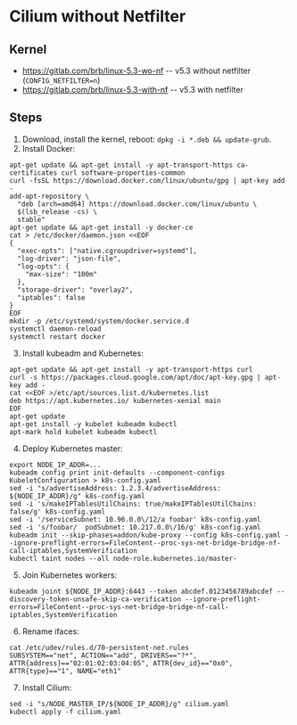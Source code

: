# Cilium without Netfilter

## Kernel

* https://gitlab.com/brb/linux-5.3-wo-nf -- v5.3 without netfilter (`CONFIG_NETFILTER=n`)
* https://gitlab.com/brb/linux-5.3-with-nf -- v5.3 with netfilter

## Steps

1. Download, install the kernel, reboot: `dpkg -i *.deb && update-grub`.
2. Install Docker:

```
apt-get update && apt-get install -y apt-transport-https ca-certificates curl software-properties-common
curl -fsSL https://download.docker.com/linux/ubuntu/gpg | apt-key add -
add-apt-repository \
  "deb [arch=amd64] https://download.docker.com/linux/ubuntu \
  $(lsb_release -cs) \
  stable"
apt-get update && apt-get install -y docker-ce
cat > /etc/docker/daemon.json <<EOF
{
  "exec-opts": ["native.cgroupdriver=systemd"],
  "log-driver": "json-file",
  "log-opts": {
    "max-size": "100m"
  },
  "storage-driver": "overlay2",
  "iptables": false
}
EOF
mkdir -p /etc/systemd/system/docker.service.d
systemctl daemon-reload
systemctl restart docker
```

3. Install kubeadm and Kubernetes:

```
apt-get update && apt-get install -y apt-transport-https curl
curl -s https://packages.cloud.google.com/apt/doc/apt-key.gpg | apt-key add -
cat <<EOF >/etc/apt/sources.list.d/kubernetes.list
deb https://apt.kubernetes.io/ kubernetes-xenial main
EOF
apt-get update
apt-get install -y kubelet kubeadm kubectl
apt-mark hold kubelet kubeadm kubectl
```

4. Deploy Kubernetes master:

```
export NODE_IP_ADDR=...
kubeadm config print init-defaults --component-configs KubeletConfiguration > k8s-config.yaml
sed -i "s/advertiseAddress: 1.2.3.4/advertiseAddress: ${NODE_IP_ADDR}/g" k8s-config.yaml
sed -i 's/makeIPTablesUtilChains: true/makeIPTablesUtilChains: false/g' k8s-config.yaml
sed -i '/serviceSubnet: 10.96.0.0\/12/a foobar' k8s-config.yaml
sed -i 's/foobar/  podSubnet: 10.217.0.0\/16/g' k8s-config.yaml
kubeadm init --skip-phases=addon/kube-proxy --config k8s-config.yaml --ignore-preflight-errors=FileContent--proc-sys-net-bridge-bridge-nf-call-iptables,SystemVerification
kubectl taint nodes --all node-role.kubernetes.io/master-
```

5. Join Kubernetes workers:

```
kubeadm joint ${NODE_IP_ADDR}:6443 --token abcdef.0123456789abcdef --discovery-token-unsafe-skip-ca-verification --ignore-preflight-errors=FileContent--proc-sys-net-bridge-bridge-nf-call-iptables,SystemVerification
```

6. Rename ifaces:

```
cat /etc/udev/rules.d/70-persistent-net.rules
SUBSYSTEM=="net", ACTION=="add", DRIVERS=="?*", ATTR{address}=="02:01:02:03:04:05", ATTR{dev_id}=="0x0", ATTR{type}=="1", NAME="eth1"
```

7. Install Cilium:

```
sed -i "s/NODE_MASTER_IP/${NODE_IP_ADDR}/g" cilium.yaml
kubectl apply -f cilium.yaml
```
